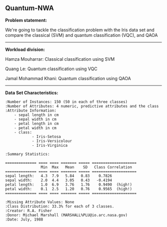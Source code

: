 **Quantum-NWA**
--------------------
**Problem statement:**

We're going to tackle the classification problem with the Iris data set and compare the classical (SVM) and quantum classification (VQC), and QAOA

--------------------
**Workload division:**

Hamza Mouharrar: Classical classification using SVM

Quang Le: Quantum classification using VQC

Jamal Mohammad Khani: Quantum classification using QAOA

-------------------

**Data Set Characteristics:**

    :Number of Instances: 150 (50 in each of three classes)
    :Number of Attributes: 4 numeric, predictive attributes and the class
    :Attribute Information:
        - sepal length in cm
        - sepal width in cm
        - petal length in cm
        - petal width in cm
        - class:
                - Iris-Setosa
                - Iris-Versicolour
                - Iris-Virginica
                
    :Summary Statistics:

    ============== ==== ==== ======= ===== ====================
                    Min  Max   Mean    SD   Class Correlation
    ============== ==== ==== ======= ===== ====================
    sepal length:   4.3  7.9   5.84   0.83    0.7826
    sepal width:    2.0  4.4   3.05   0.43   -0.4194
    petal length:   1.0  6.9   3.76   1.76    0.9490  (high!)
    petal width:    0.1  2.5   1.20   0.76    0.9565  (high!)
    ============== ==== ==== ======= ===== ====================

    :Missing Attribute Values: None
    :Class Distribution: 33.3% for each of 3 classes.
    :Creator: R.A. Fisher
    :Donor: Michael Marshall (MARSHALL%PLU@io.arc.nasa.gov)
    :Date: July, 1988

